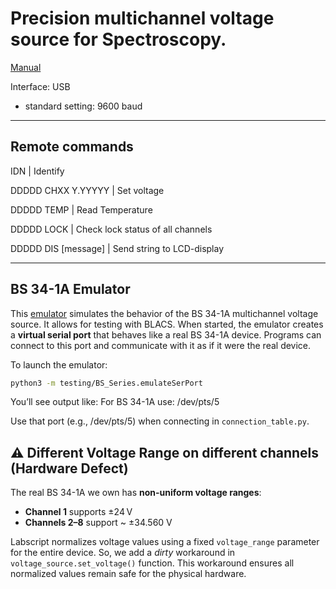 # Precision multichannel voltage source for Spectroscopy.

[Manual](https://www.manualslib.com/manual/1288197/Stahl-Electronics-Bs-Series.html?page=28#manual)

Interface: USB 
- standard setting: 9600 baud

---
## Remote commands
IDN | Identify

DDDDD CHXX Y.YYYYY | Set voltage

DDDDD TEMP | Read Temperature

DDDDD LOCK | Check lock status of all channels

DDDDD DIS [message] | Send string to LCD-display

---

## BS 34-1A Emulator
This [emulator](testing/emulateSerPort.py) 
simulates the behavior of the BS 34-1A multichannel voltage source. 
It allows for testing with BLACS. When started, the emulator creates
a **virtual serial port** that behaves like a real BS 34-1A device. 
Programs can connect to this port and communicate with it as if 
it were the real device.

To launch the emulator:

```bash
python3 -m testing/BS_Series.emulateSerPort
```
You’ll see output like: For BS 34-1A use: /dev/pts/5

Use that port (e.g., /dev/pts/5) when connecting in `connection_table.py`. 


## ⚠️ Different Voltage Range on different channels (Hardware Defect)

The real BS 34-1A we own has **non-uniform voltage ranges**:

- **Channel 1** supports ±24 V
- **Channels 2–8** support ~ ±34.560 V

Labscript normalizes voltage values using a fixed `voltage_range`
parameter for the entire device. So, we add a _dirty_ workaround
in `voltage_source.set_voltage()` function. This workaround ensures 
all normalized values remain safe for the physical hardware.
